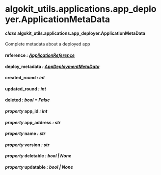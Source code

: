 # algokit_utils.applications.app_deployer.ApplicationMetaData

#### *class* algokit_utils.applications.app_deployer.ApplicationMetaData

Complete metadata about a deployed app

#### reference *: [ApplicationReference](ApplicationReference.md#algokit_utils.applications.app_deployer.ApplicationReference)*

#### deploy_metadata *: [AppDeploymentMetaData](AppDeploymentMetaData.md#algokit_utils.applications.app_deployer.AppDeploymentMetaData)*

#### created_round *: int*

#### updated_round *: int*

#### deleted *: bool* *= False*

#### *property* app_id *: int*

#### *property* app_address *: str*

#### *property* name *: str*

#### *property* version *: str*

#### *property* deletable *: bool | None*

#### *property* updatable *: bool | None*
